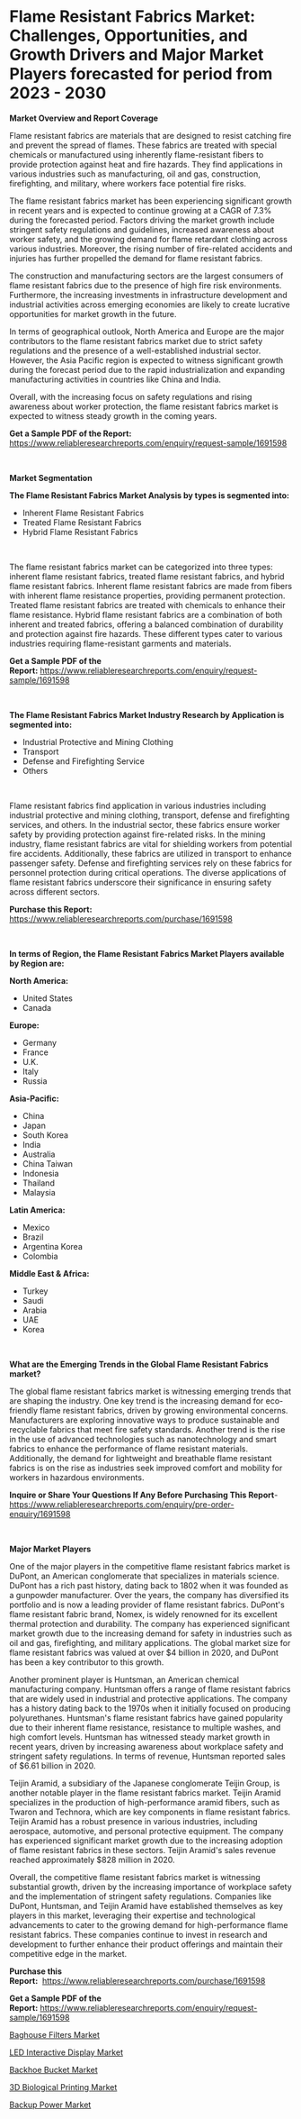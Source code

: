 <p><h1>Flame Resistant Fabrics Market: Challenges, Opportunities, and Growth Drivers and Major Market Players forecasted for period from 2023 - 2030</h1></p><p><strong>Market Overview and Report Coverage</strong></p>
<p><p>Flame resistant fabrics are materials that are designed to resist catching fire and prevent the spread of flames. These fabrics are treated with special chemicals or manufactured using inherently flame-resistant fibers to provide protection against heat and fire hazards. They find applications in various industries such as manufacturing, oil and gas, construction, firefighting, and military, where workers face potential fire risks.</p><p>The flame resistant fabrics market has been experiencing significant growth in recent years and is expected to continue growing at a CAGR of 7.3% during the forecasted period. Factors driving the market growth include stringent safety regulations and guidelines, increased awareness about worker safety, and the growing demand for flame retardant clothing across various industries. Moreover, the rising number of fire-related accidents and injuries has further propelled the demand for flame resistant fabrics.</p><p>The construction and manufacturing sectors are the largest consumers of flame resistant fabrics due to the presence of high fire risk environments. Furthermore, the increasing investments in infrastructure development and industrial activities across emerging economies are likely to create lucrative opportunities for market growth in the future.</p><p>In terms of geographical outlook, North America and Europe are the major contributors to the flame resistant fabrics market due to strict safety regulations and the presence of a well-established industrial sector. However, the Asia Pacific region is expected to witness significant growth during the forecast period due to the rapid industrialization and expanding manufacturing activities in countries like China and India.</p><p>Overall, with the increasing focus on safety regulations and rising awareness about worker protection, the flame resistant fabrics market is expected to witness steady growth in the coming years.</p></p>
<p><strong>Get a Sample PDF of the Report:</strong> <a href="https://www.reliableresearchreports.com/enquiry/request-sample/1691598">https://www.reliableresearchreports.com/enquiry/request-sample/1691598</a></p>
<p>&nbsp;</p>
<p><strong>Market Segmentation</strong></p>
<p><strong>The Flame Resistant Fabrics Market Analysis by types is segmented into:</strong></p>
<p><ul><li>Inherent Flame Resistant Fabrics</li><li>Treated Flame Resistant Fabrics</li><li>Hybrid Flame Resistant Fabrics</li></ul></p>
<p>&nbsp;</p>
<p><p>The flame resistant fabrics market can be categorized into three types: inherent flame resistant fabrics, treated flame resistant fabrics, and hybrid flame resistant fabrics. Inherent flame resistant fabrics are made from fibers with inherent flame resistance properties, providing permanent protection. Treated flame resistant fabrics are treated with chemicals to enhance their flame resistance. Hybrid flame resistant fabrics are a combination of both inherent and treated fabrics, offering a balanced combination of durability and protection against fire hazards. These different types cater to various industries requiring flame-resistant garments and materials.</p></p>
<p><strong>Get a Sample PDF of the Report:</strong>&nbsp;<a href="https://www.reliableresearchreports.com/enquiry/request-sample/1691598">https://www.reliableresearchreports.com/enquiry/request-sample/1691598</a></p>
<p>&nbsp;</p>
<p><strong>The Flame Resistant Fabrics Market Industry Research by Application is segmented into:</strong></p>
<p><ul><li>Industrial Protective and Mining Clothing</li><li>Transport</li><li>Defense and Firefighting Service</li><li>Others</li></ul></p>
<p>&nbsp;</p>
<p><p>Flame resistant fabrics find application in various industries including industrial protective and mining clothing, transport, defense and firefighting services, and others. In the industrial sector, these fabrics ensure worker safety by providing protection against fire-related risks. In the mining industry, flame resistant fabrics are vital for shielding workers from potential fire accidents. Additionally, these fabrics are utilized in transport to enhance passenger safety. Defense and firefighting services rely on these fabrics for personnel protection during critical operations. The diverse applications of flame resistant fabrics underscore their significance in ensuring safety across different sectors.</p></p>
<p><strong>Purchase this Report:</strong>&nbsp; <a href="https://www.reliableresearchreports.com/purchase/1691598">https://www.reliableresearchreports.com/purchase/1691598</a></p>
<p>&nbsp;</p>
<p><strong>In terms of Region, the Flame Resistant Fabrics Market Players available by Region are:</strong></p>
<p>
    <p> <strong> North America: </strong>
        <ul>
            <li>United States</li>
            <li>Canada</li>
        </ul>
        </p> 
    <p> <strong> Europe: </strong>
        <ul>
            <li>Germany</li>
            <li>France</li>
            <li>U.K.</li>
            <li>Italy</li>
            <li>Russia</li>
        </ul>
        </p> 
    <p> <strong> Asia-Pacific: </strong>
        <ul>
            <li>China</li>
            <li>Japan</li>
            <li>South Korea</li>
            <li>India</li>
            <li>Australia</li>
            <li>China Taiwan</li>
            <li>Indonesia</li>
            <li>Thailand</li>
            <li>Malaysia</li>
        </ul>
        </p> 
    <p> <strong> Latin America: </strong>
        <ul>
            <li>Mexico</li>
            <li>Brazil</li>
            <li>Argentina Korea</li>
            <li>Colombia</li>
        </ul>
        </p> 
    <p> <strong> Middle East & Africa: </strong>
        <ul>
            <li>Turkey</li>
            <li>Saudi</li>
            <li>Arabia</li>
            <li>UAE</li>
            <li>Korea</li>
        </ul>
    </p>
    </p>
<p>&nbsp;</p>
<p><strong>What are the Emerging Trends in the Global Flame Resistant Fabrics market?</strong></p>
<p><p>The global flame resistant fabrics market is witnessing emerging trends that are shaping the industry. One key trend is the increasing demand for eco-friendly flame resistant fabrics, driven by growing environmental concerns. Manufacturers are exploring innovative ways to produce sustainable and recyclable fabrics that meet fire safety standards. Another trend is the rise in the use of advanced technologies such as nanotechnology and smart fabrics to enhance the performance of flame resistant materials. Additionally, the demand for lightweight and breathable flame resistant fabrics is on the rise as industries seek improved comfort and mobility for workers in hazardous environments.</p></p>
<p><strong>Inquire or Share Your Questions If Any Before Purchasing This Report</strong>- <a href="https://www.reliableresearchreports.com/enquiry/pre-order-enquiry/1691598">https://www.reliableresearchreports.com/enquiry/pre-order-enquiry/1691598</a></p>
<p>&nbsp;</p>
<p><strong>Major Market Players</strong></p>
<p><p>One of the major players in the competitive flame resistant fabrics market is DuPont, an American conglomerate that specializes in materials science. DuPont has a rich past history, dating back to 1802 when it was founded as a gunpowder manufacturer. Over the years, the company has diversified its portfolio and is now a leading provider of flame resistant fabrics. DuPont's flame resistant fabric brand, Nomex, is widely renowned for its excellent thermal protection and durability. The company has experienced significant market growth due to the increasing demand for safety in industries such as oil and gas, firefighting, and military applications. The global market size for flame resistant fabrics was valued at over $4 billion in 2020, and DuPont has been a key contributor to this growth.</p><p>Another prominent player is Huntsman, an American chemical manufacturing company. Huntsman offers a range of flame resistant fabrics that are widely used in industrial and protective applications. The company has a history dating back to the 1970s when it initially focused on producing polyurethanes. Huntsman's flame resistant fabrics have gained popularity due to their inherent flame resistance, resistance to multiple washes, and high comfort levels. Huntsman has witnessed steady market growth in recent years, driven by increasing awareness about workplace safety and stringent safety regulations. In terms of revenue, Huntsman reported sales of $6.61 billion in 2020.</p><p>Teijin Aramid, a subsidiary of the Japanese conglomerate Teijin Group, is another notable player in the flame resistant fabrics market. Teijin Aramid specializes in the production of high-performance aramid fibers, such as Twaron and Technora, which are key components in flame resistant fabrics. Teijin Aramid has a robust presence in various industries, including aerospace, automotive, and personal protective equipment. The company has experienced significant market growth due to the increasing adoption of flame resistant fabrics in these sectors. Teijin Aramid's sales revenue reached approximately $828 million in 2020.</p><p>Overall, the competitive flame resistant fabrics market is witnessing substantial growth, driven by the increasing importance of workplace safety and the implementation of stringent safety regulations. Companies like DuPont, Huntsman, and Teijin Aramid have established themselves as key players in this market, leveraging their expertise and technological advancements to cater to the growing demand for high-performance flame resistant fabrics. These companies continue to invest in research and development to further enhance their product offerings and maintain their competitive edge in the market.</p></p>
<p><strong>Purchase this Report:</strong>&nbsp;&nbsp;<a href="https://www.reliableresearchreports.com/purchase/1691598">https://www.reliableresearchreports.com/purchase/1691598</a></p>
<p></p>
<p><strong>Get a Sample PDF of the Report:</strong>&nbsp;<a href="https://www.reliableresearchreports.com/enquiry/request-sample/1691598">https://www.reliableresearchreports.com/enquiry/request-sample/1691598</a></p>
<p><p><a href="https://medium.com/@juliusadams1991/analyzing-baghouse-filters-market-global-industry-perspective-and-forecast-2023-to-2030-d525145923fa">Baghouse Filters Market</a></p><p><a href="https://github.com/FassouRP/Market-Research-Report-List-1/blob/main/led-interactive-display-market.md">LED Interactive Display Market</a></p><p><a href="https://medium.com/@walkersipes1943/backhoe-bucket-market-research-report-its-history-and-forecast-2023-to-2030-e6b3ebac818c">Backhoe Bucket Market</a></p><p><a href="https://github.com/ashepherd82/Market-Research-Report-List-1/blob/main/3d-biological-printing-market.md">3D Biological Printing Market</a></p><p><a href="https://medium.com/@dennismurphy47/backup-power-market-report-reveals-the-latest-trends-and-growth-opportunities-of-this-market-247f6a45a45b">Backup Power Market</a></p></p>